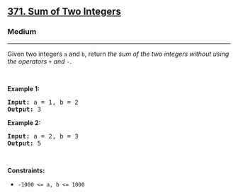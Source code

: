 <h2><a href="https://leetcode.com/problems/sum-of-two-integers/?envType=problem-list-v2&envId=2wqnfzej">371. Sum of Two Integers</a></h2><h3>Medium</h3><hr><p>Given two integers <code>a</code> and <code>b</code>, return <em>the sum of the two integers without using the operators</em> <code>+</code> <em>and</em> <code>-</code>.</p>

<p>&nbsp;</p>
<p><strong class="example">Example 1:</strong></p>
<pre><strong>Input:</strong> a = 1, b = 2
<strong>Output:</strong> 3
</pre><p><strong class="example">Example 2:</strong></p>
<pre><strong>Input:</strong> a = 2, b = 3
<strong>Output:</strong> 5
</pre>
<p>&nbsp;</p>
<p><strong>Constraints:</strong></p>

<ul>
	<li><code>-1000 &lt;= a, b &lt;= 1000</code></li>
</ul>
